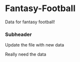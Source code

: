 # Fantasy-Football
Data for fantasy football!

### Subheader

Update the file with new data

Really need the data

